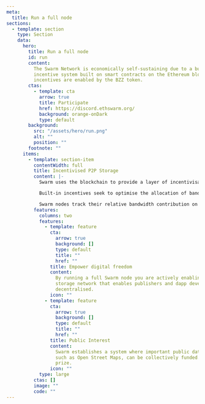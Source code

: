 ```yaml
---
meta:
  title: Run a full node
sections:
  - template: section
    type: Section
    data:
      hero:
        title: Run a full node
        id: run
        content:
          The Swarm Network is economically self-sustaining due to a built-in
          incentive system built on smart contracts on the Ethereum blockchain. Swarm
          incentives are enabled by the BZZ token.
        ctas:
          - template: cta
            arrow: true
            title: Participate
            href: https://discord.ethswarm.org/
            background: orange-onDark
            type: default
        background:
          src: "/assets/hero/run.png"
          alt: ""
          position: ""
        footnote: ""
      items:
        - template: section-item
          contentWidth: full
          title: Incentivised P2P Storage
          content: |-
            Swarm uses the blockchain to provide a layer of incentivisation that has been missing from p2p file sharing and data transfer over decades of peer-to-peer research.

            Built-in incentives seek to optimise the allocation of bandwidth (SWAP) and storage resources (Postage stamps) and render Swarm economically self-sustaining.

            Swarm nodes track their relative bandwidth contribution on each peer connection, and excess debt due to unequal consumption can be settled in BZZ. Publishers in Swarm must spend BZZ to purchase the right to write data to Swarm and prepay some rent for long term storage.
          features:
            columns: two
            features:
              - template: feature
                cta:
                  arrow: true
                  background: []
                  type: default
                  title: ""
                  href: ""
                title: Empower digital freedom
                content:
                  By running a full Swarm node you are actively enabling a P2P data
                  storage network that enables publishers and dapp developers making web3
                  decentralised.
                icon: ""
              - template: feature
                cta:
                  arrow: true
                  background: []
                  type: default
                  title: ""
                  href: ""
                title: Public Interest
                content:
                  Swarm establishes a system where important public data projects,
                  such as Open Street Maps, can be collectively funded. Check out Wikipedia
                  prize.
                icon: ""
            type: large
          ctas: []
          image: ""
          code: ""
---
```


